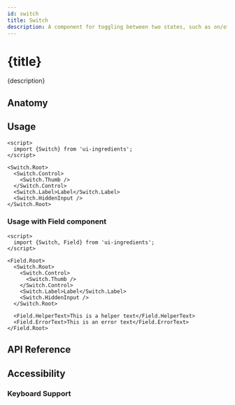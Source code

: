 ```yaml
---
id: switch
title: Switch
description: A component for toggling between two states, such as on/off or enabled/disabled.
---
```


# {title}

{description}

<demo>

## Anatomy

<anatomy>

## Usage

```svelte
<script>
  import {Switch} from 'ui-ingredients';
</script>

<Switch.Root>
  <Switch.Control>
    <Switch.Thumb />
  </Switch.Control>
  <Switch.Label>Label</Switch.Label>
  <Switch.HiddenInput />
</Switch.Root>
```

### Usage with Field component

```svelte
<script>
  import {Switch, Field} from 'ui-ingredients';
</script>

<Field.Root>
  <Switch.Root>
    <Switch.Control>
      <Switch.Thumb />
    </Switch.Control>
    <Switch.Label>Label</Switch.Label>
    <Switch.HiddenInput />
  </Switch.Root>

  <Field.HelperText>This is a helper text</Field.HelperText>
  <Field.ErrorText>This is an error text</Field.ErrorText>
</Field.Root>
```

## API Reference

<api>

## Accessibility

### Keyboard Support

<keyboard-support>
